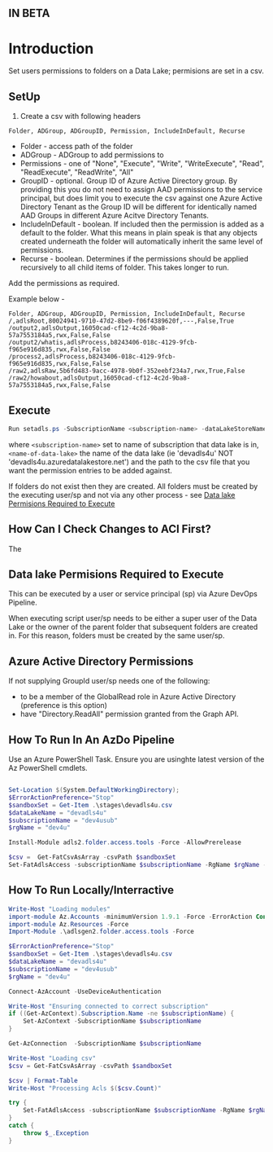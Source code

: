 ## IN BETA

# Introduction 

Set users permissions to folders on a Data Lake; permisions are set in a csv.

## SetUp
1. Create a csv with following headers


```
Folder, ADGroup, ADGroupID, Permission, IncludeInDefault, Recurse

```
 - Folder - access path of the folder
 - ADGroup - ADGroup to add permissions to
 - Permissions - one of "None", "Execute", "Write", "WriteExecute", "Read", "ReadExecute", "ReadWrite", "All"
 - GroupID - optional. Group ID of Azure Active Directory group. By providing this you do not need to assign AAD permissions to the service principal, but does limit you to execute the csv against one Azure Active Directory Tenant as the Group ID will be different for identically named AAD Groups in different Azure Acitve Directory Tenants.
 - IncludeInDefault - boolean. If included then the permission is added as a default to the folder. What this means in plain speak is that any objects created underneath the folder will automatically inherit the same level of permissions.
 - Recurse - boolean. Determines if the permissions should be applied recursively to all child items of folder. This takes longer to run.

 Add the permissions as required.


Example below - 
```
Folder, ADGroup, ADGroupID, Permission, IncludeInDefault, Recurse
/,adlsRoot,80024941-9710-47d2-8be9-f06f4389620f,---,False,True
/output2,adlsOutput,16050cad-cf12-4c2d-9ba8-57a7553184a5,rwx,False,False
/output2/whatis,adlsProcess,b8243406-018c-4129-9fcb-f965e916d835,rwx,False,False
/process2,adlsProcess,b8243406-018c-4129-9fcb-f965e916d835,rwx,False,False
/raw2,adlsRaw,5b6fd483-9acc-4978-9b0f-352eebf234a7,rwx,True,False
/raw2/howabout,adlsOutput,16050cad-cf12-4c2d-9ba8-57a7553184a5,rwx,False,False
```

 ## Execute

```powershell
Run setadls.ps -SubscriptionName <subscription-name> -dataLakeStoreName <name-of-data-lake> -csv <path-to-csv-file>
```
where ```<subscription-name>``` set to name of subscription that data lake is in, ```<name-of-data-lake>``` the name of the data lake (ie 'devadls4u' NOT 'devadls4u.azuredatalakestore.net') and the path to the csv file that you want the permission entries to be added against.

If folders do not exist then they are created. All folders must be created by the executing user/sp and not via any other process - see [Data lake Permisions Required to Execute](#Data-lake-Permisions-Required-to-Execute)

## How Can I Check Changes to ACl First?

The 

## Data lake Permisions Required to Execute
This can be executed by a user or service principal (sp) via Azure DevOps Pipeline.

When executing script user/sp needs to be either a super user of the Data Lake or the owner of the parent folder that subsequent folders are created in. For this reason, folders must be created by the same user/sp.

## Azure Active Directory Permissions
If not supplying GroupId user/sp needs one of the following:
 - to be a member of the GlobalRead role in Azure Active Directory (preference is this option)
 - have "Directory.ReadAll" permission granted from the Graph API.


## How To Run In An AzDo Pipeline

Use an Azure PowerShell Task. Ensure you are usinghte latest version of the Az PowerShell cmdlets.

```powershell

Set-Location $(System.DefaultWorkingDirectory);
$ErrorActionPreference="Stop"
$sandboxSet = Get-Item .\stages\devadls4u.csv
$dataLakeName = "devadls4u"
$subscriptionName = "dev4usub"
$rgName = "dev4u"

Install-Module adls2.folder.access.tools -Force -AllowPrerelease

$csv =  Get-FatCsvAsArray -csvPath $sandboxSet
Set-FatAdlsAccess -subscriptionName $subscriptionName -RgName $rgName -dataLakeStoreName $dataLakeName -aclFolders $csv -entryType "acl" -Verbose
```

## How To Run Locally/Interractive

```powershell
Write-Host "Loading modules"
import-module Az.Accounts -minimumVersion 1.9.1 -Force -ErrorAction Continue
import-module Az.Resources -Force
Import-Module .\adlsgen2.folder.access.tools -Force

$ErrorActionPreference="Stop"
$sandboxSet = Get-Item .\stages\devadls4u.csv
$dataLakeName = "devadls4u"
$subscriptionName = "dev4usub"
$rgName = "dev4u"

Connect-AzAccount -UseDeviceAuthentication

Write-Host "Ensuring connected to correct subscription"
if ((Get-AzContext).Subscription.Name -ne $subscriptionName) {
    Set-AzContext -SubscriptionName $subscriptionName
}

Get-AzConnection  -SubscriptionName $subscriptionName

Write-Host "Loading csv"
$csv = Get-FatCsvAsArray -csvPath $sandboxSet

$csv | Format-Table
Write-Host "Processing Acls $($csv.Count)"

try {
    Set-FatAdlsAccess -subscriptionName $subscriptionName -RgName $rgName -dataLakeStoreName $dataLakeName -aclFolders $csv -entryType "acl" -Verbose -RemoveAcls:$removeAcls -WhatIf:$WhatIf
}
catch {
    throw $_.Exception
}

```